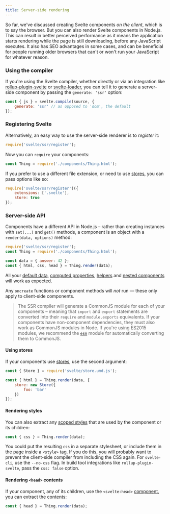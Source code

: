 ```yaml
---
title: Server-side rendering
---
```


So far, we've discussed creating Svelte components *on the client*, which is to say the browser. But you can also render Svelte components in Node.js. This can result in better perceived performance as it means the application starts rendering while the page is still downloading, before any JavaScript executes. It also has SEO advantages in some cases, and can be beneficial for people running older browsers that can't or won't run your JavaScript for whatever reason.


### Using the compiler

If you're using the Svelte compiler, whether directly or via an integration like [rollup-plugin-svelte](https://github.com/rollup/rollup-plugin-svelte) or [svelte-loader](https://github.com/sveltejs/svelte-loader), you can tell it to generate a server-side component by passing the `generate: 'ssr'` option:

```js
const { js } = svelte.compile(source, {
	generate: 'ssr' // as opposed to 'dom', the default
});
```


### Registering Svelte

Alternatively, an easy way to use the server-side renderer is to *register* it:

```js
require('svelte/ssr/register');
```

Now you can `require` your components:

```js
const Thing = require('./components/Thing.html');
```

If you prefer to use a different file extension, or need to use [stores](guide#state-management), you can pass options like so:

```js
require('svelte/ssr/register')({
	extensions: ['.svelte'],
	store: true
});
```


### Server-side API

Components have a different API in Node.js – rather than creating instances with `set(...)` and `get()` methods, a component is an object with a `render(data, options)` method:

```js
require('svelte/ssr/register');
const Thing = require('./components/Thing.html');

const data = { answer: 42 };
const { html, css, head } = Thing.render(data);
```

All your [default data](guide#default-data), [computed properties](guide#computed-properties), [helpers](guide#helpers) and [nested components](guide#nested-components) will work as expected.

Any `oncreate` functions or component methods will *not* run — these only apply to client-side components.

> The SSR compiler will generate a CommonJS module for each of your components – meaning that `import` and `export` statements are converted into their `require` and `module.exports` equivalents. If your components have non-component dependencies, they must also work as CommonJS modules in Node. If you're using ES2015 modules, we recommend the [`esm`](https://github.com/standard-things/esm) module for automatically converting them to CommonJS.



#### Using stores

If your components use [stores](guide#state-management), use the second argument:

```js
const { Store } = require('svelte/store.umd.js');

const { html } = Thing.render(data, {
	store: new Store({
		foo: 'bar'
	})
});
```


#### Rendering styles

You can also extract any [scoped styles](guide#scoped-styles) that are used by the component or its children:

```js
const { css } = Thing.render(data);
```

You could put the resulting `css` in a separate stylesheet, or include them in the page inside a `<style>` tag. If you do this, you will probably want to prevent the client-side compiler from including the CSS again. For `svelte-cli`, use the `--no-css` flag. In build tool integrations like `rollup-plugin-svelte`, pass the `css: false` option.



#### Rendering `<head>` contents

If your component, any of its children, use the `<svelte:head>` [component](guide#-head-tags), you can extract the contents:

```js
const { head } = Thing.render(data);
```